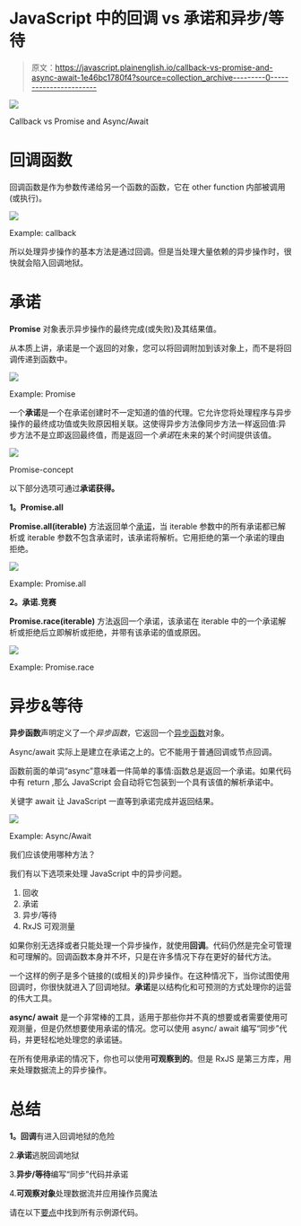 # JavaScript 中的回调 vs 承诺和异步/等待

> 原文：<https://javascript.plainenglish.io/callback-vs-promise-and-async-await-1e46bc1780f4?source=collection_archive---------0----------------------->

![](img/5383d8c68b2e09c9f30b5552d6fd5bd3.png)

Callback vs Promise and Async/Await

# 回调函数

回调函数是作为参数传递给另一个函数的函数，它在 other function 内部被调用(或执行)。

![](img/0e6352bca5af0712793c1fdee27eb024.png)

Example: callback

所以处理异步操作的基本方法是通过回调。但是当处理大量依赖的异步操作时，很快就会陷入回调地狱。

# 承诺

**Promise** 对象表示异步操作的最终完成(或失败)及其结果值。

从本质上讲，承诺是一个返回的对象，您可以将回调附加到该对象上，而不是将回调传递到函数中。

![](img/8b5363ea8219c7e2433607f8bf5b5d5c.png)

Example: Promise

一个**承诺**是一个在承诺创建时不一定知道的值的代理。它允许您将处理程序与异步操作的最终成功值或失败原因相关联。这使得异步方法像同步方法一样返回值:异步方法不是立即返回最终值，而是返回一个*承诺*在未来的某个时间提供该值。

![](img/8a44d97bd7f1f5d5c7e5dd4206ec98ac.png)

Promise-concept

以下部分选项可通过**承诺获得。**

**1。Promise.all**

**Promise.all(iterable)** 方法返回单个[承诺](https://developer.mozilla.org/en-US/docs/Web/JavaScript/Reference/Global_Objects/Promise)，当 iterable 参数中的所有承诺都已解析或 iterable 参数不包含承诺时，该承诺将解析。它用拒绝的第一个承诺的理由拒绝。

![](img/d369501c922f7eec30197cc781f3ce98.png)

Example: Promise.all

**2。承诺.竞赛**

**Promise.race(iterable)** 方法返回一个承诺，该承诺在 iterable 中的一个承诺解析或拒绝后立即解析或拒绝，并带有该承诺的值或原因。

![](img/c80a96d26a17cb0857183e719dd3e5d7.png)

Example: Promise.race

# **异步&等待**

**异步函数**声明定义了一个*异步函数*，它返回一个[异步函数](https://developer.mozilla.org/en-US/docs/Web/JavaScript/Reference/Global_Objects/AsyncFunction)对象。

Async/await 实际上是建立在承诺之上的。它不能用于普通回调或节点回调。

函数前面的单词“async”意味着一件简单的事情:函数总是返回一个承诺。如果代码中有 return <non-promise>,那么 JavaScript 会自动将它包装到一个具有该值的解析承诺中。</non-promise>

关键字 await 让 JavaScript 一直等到承诺完成并返回结果。

![](img/174030ed78ca92f7f7135cd39ee4e7f6.png)

Example: Async/Await

我们应该使用哪种方法？

我们有以下选项来处理 JavaScript 中的异步问题。

1.  回收
2.  承诺
3.  异步/等待
4.  RxJS 可观测量

如果你别无选择或者只能处理一个异步操作，就使用**回调**。代码仍然是完全可管理和可理解的。回调函数本身并不坏，只是在许多情况下存在更好的替代方法。

一个这样的例子是多个链接的(或相关的)异步操作。在这种情况下，当你试图使用回调时，你很快就进入了回调地狱。**承诺**是以结构化和可预测的方式处理你的运营的伟大工具。

**async/ await** 是一个非常棒的工具，适用于那些你并不真的想要或者需要使用可观测量，但是仍然想要使用承诺的情况。您可以使用 async/ await 编写“同步”代码，并更轻松地处理您的承诺链。

在所有使用承诺的情况下，你也可以使用**可观察到的**。但是 RxJS 是第三方库，用来处理数据流上的异步操作。

# **总结**

**1。回调**有进入回调地狱的危险

2.**承诺**逃脱回调地狱

3.**异步/等待**编写“同步”代码并承诺

4.**可观察对象**处理数据流并应用操作员魔法

请在以下[要点](https://gist.github.com/santoshshinde2012/2f9a9a34c8e6523b46c97c0de9d3cf5f)中找到所有示例源代码。